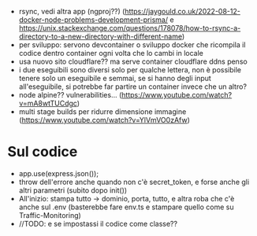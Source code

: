 - rsync, vedi altra app (ngproj??) (https://jaygould.co.uk/2022-08-12-docker-node-problems-development-prisma/ e https://unix.stackexchange.com/questions/178078/how-to-rsync-a-directory-to-a-new-directory-with-different-name)
- per sviluppo: servono devcontainer o sviluppo docker che ricompila il codice dentro container ogni volta che lo cambi in locale
- usa nuovo sito cloudflare?? ma serve container cloudflare ddns penso
- i due eseguibili sono diversi solo per qualche lettera, non è possibile tenere solo un eseguibile e semmai, se si hanno degli input all'eseguibile, si potrebbe far partire un container invece che un altro?
- node alpine?? vulnerabilities... (https://www.youtube.com/watch?v=mA8wtTUCdgc)
- multi stage builds per ridurre dimensione immagine (https://www.youtube.com/watch?v=YlVmVO0zAfw)

# Sul codice
- app.use(express.json());
- throw dell'errore anche quando non c'è secret_token, e forse anche gli altri parametri (subito dopo init())
- All'inizio: stampa tutto -> dominio, porta, tutto, e altra roba che c'è anche sul .env (basterebbe fare env.ts e stampare quello come su Traffic-Monitoring)
- //TODO: e se impostassi il codice come classe??
